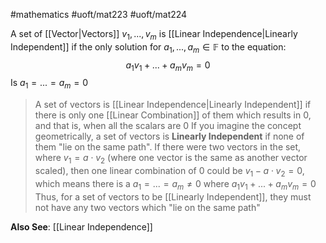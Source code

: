 #mathematics 
#uoft/mat223 
#uoft/mat224 

A set of [[Vector|Vectors]] $v_{1},...,v_{m}$ is [[Linear Independence|Linearly Independent]] if the only solution for $a_{1},...,a_{m}\in \mathbb{F}$ to the equation:
$$a_{1}v_{1}+...+a_{m}v_{m}=0$$
Is $a_{1}=...=a_{m}=0$

> A set of vectors is [[Linear Independence|Linearly Independent]] if there is only one [[Linear Combination]] of them which results in 0, and that is, when all the scalars are 0
> If you imagine the concept geometrically, a set of vectors is **Linearly Independent** if none of them  "lie on the same path". 
> 	If there were two vectors in the set, where $v_{1}=a\cdot v_{2}$ (where one vector is the same as another vector scaled), then one linear combination of 0 could be $v_{1}-a\cdot v_{2}=0$, which means there is a $a_{1}=...=a_{m}\neq 0$ where $a_{1}v_{1}+...+a_{m}v_{m}=0$
> 	Thus, for a set of vectors to be [[Linearly Independent]], they must not have any two vectors which "lie on the same path"

**Also See**:
	[[Linear Independence]]